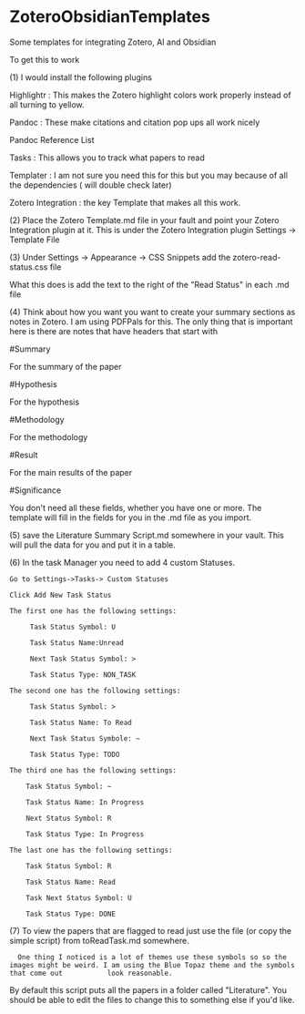 # ZoteroObsidianTemplates
Some templates for integrating Zotero, AI and Obsidian

To get this to work 

(1) I would install the following plugins

  Highlightr         : This makes the Zotero highlight colors work properly instead of all turning to yellow.  
  
  Pandoc             : These make citations and citation pop ups all work nicely
  
  Pandoc Reference List 
  
  Tasks              : This allows you to track what papers to read
  
  Templater          : I am not sure you need this for this but you may because of all the dependencies ( will double check later)
  
  Zotero Integration : the key Template that makes all this work.


(2) Place the Zotero Template.md file in your fault and point your Zotero Integration plugin at it.
    This is under the Zotero Integration plugin Settings -> Template File

    
(3) Under Settings -> Appearance -> CSS Snippets  add the zotero-read-status.css file
    
What this does is add the text to the right of the "Read Status" in each .md file

(4) Think about how you want you want to create your summary sections as notes in Zotero. I am using PDFPals for this.
The only thing that is important here is there are notes that have headers that start with

  #Summary
  
  For the summary of the paper
  
  #Hypothesis
  
  For the hypothesis
  
  #Methodology
  
  For the methodology
  
  #Result
  
  For the main results of the paper
  
  #Significance
  

You don't need all these fields, whether you have one or more. The template will fill in the fields for you in the .md file as you import.

 (5) save the Literature Summary Script.md somewhere in your vault. This will pull the data for you and put it in a table.

 (6) In the task Manager you need to add 4 custom Statuses.
  
    Go to Settings->Tasks-> Custom Statuses

    Click Add New Task Status

    The first one has the following settings:

         Task Status Symbol: U 

         Task Status Name:Unread

         Next Task Status Symbol: >

         Task Status Type: NON_TASK

    The second one has the following settings:

         Task Status Symbol: >

         Task Status Name: To Read

         Next Task Status Symbole: ~

         Task Status Type: TODO

    The third one has the following settings:

        Task Status Symbol: ~

        Task Status Name: In Progress

        Next Status Symbol: R

        Task Status Type: In Progress

    The last one has the following settings:

        Task Status Symbol: R

        Task Status Name: Read

        Task Next Status Symbol: U

        Task Status Type: DONE

  (7)  To view the papers that are flagged to read just use the file (or copy the simple script) from toReadTask.md somewhere.





      One thing I noticed is a lot of themes use these symbols so so the images might be weird. I am using the Blue Topaz theme and the symbols that come out           look reasonable.
 
































By default this script puts all the papers in a folder called "Literature". You should be able to edit the files to change this to something else if you'd like. 














